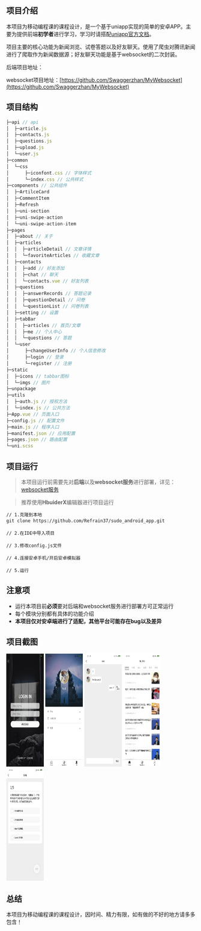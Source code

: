 ## 项目介绍

本项目为移动编程课的课程设计，是一个基于uniapp实现的简单的安卓APP。主要为提供前端**初学者**进行学习，学习时请搭配[uniapp官方文档](https://uniapp.dcloud.io/)。

项目主要的核心功能为新闻浏览、试卷答题以及好友聊天。使用了爬虫对腾讯新闻进行了爬取作为新闻数据源；好友聊天功能是基于websocket的二次封装。

后端项目地址：

websocket项目地址：[https://github.com/Swaggerzhan/MyWebsocket](https://github.com/Swaggerzhan/MyWebsocket)

## 项目结构

```javascript
├─api // api
│  ├─article.js
│  ├─contacts.js
│  ├─questions.js
│  ├─upload.js
│  └─user.js
├─common
│  └─css 
│      ├─iconfont.css // 字体样式
│      └─index.css // 公共样式
├─components // 公共组件
│  ├─ArtilceCard
│  ├─CommentItem
│  ├─Refresh
│  ├─uni-section
│  ├─uni-swipe-action
│  └─uni-swipe-action-item
├─pages 
│  ├─about // 关于
│  ├─articles
│  │  ├─articleDetail // 文章详情
│  │  └─favoriteArticles // 收藏文章
│  ├─contacts
│  │  ├─add // 好友添加
│  │  ├─chat // 聊天
│  │  └─contacts.vue // 好友列表
│  ├─questions
│  │  ├─answerRecords // 答题记录
│  │  ├─questionDetail // 问卷
│  │  └─questionList // 问卷列表
│  ├─setting // 设置
│  ├─tabBar
│  │  ├─articles // 首页/文章
│  │  ├─me // 个人中心
│  │  └─questions // 答题
│  └─user
│      ├─changeUserInfo // 个人信息修改
│      ├─login // 登录
│      └─register // 注册
├─static
│  ├─icons // tabbar图标
│  └─imgs // 图片
├─unpackage
├─utils
│  ├─auth.js // 授权方法
│  └─index.js // 公共方法
├─App.vue // 页面入口
├─config.js // 配置文件
├─main.js // 程序入口
├─manifest.json // 应用配置
├─pages.json // 路由配置
└─uni.scss
```

## 项目运行

> 本项目运行前需要先对**后端**以及**websocket服务**进行部署，详见：[websocket服务](https://github.com/Swaggerzhan/MyWebsocket)

> 推荐使用**HbuiderX**编辑器进行项目运行

```
// 1.克隆到本地
git clone https://github.com/Refrain37/sudo_android_app.git

// 2.在IDE中导入项目

// 3.修改config.js文件

// 4.连接安卓手机/开启安卓模拟器

// 5.运行
```

## 注意项

- 运行本项目前**必须**要对后端和websocket服务进行部署方可正常运行
- 每个模块分别都有具体的功能介绍
- **本项目仅对安卓端进行了适配，其他平台可能存在bug以及差异**

## 项目截图
<img src="https://github.com/Refrain37/sudo_android_app/blob/master/screenshots/login.jpg" width="100" height="300" />
<img src="https://github.com/Refrain37/sudo_android_app/blob/master/screenshots/me.jpg" width="100" height="300" />
<img src="https://github.com/Refrain37/sudo_android_app/blob/master/screenshots/chat.jpg" width="100" height="300" />
<img src="https://github.com/Refrain37/sudo_android_app/blob/master/screenshots/articles.jpg" width="100" height="300" />
<img src="https://github.com/Refrain37/sudo_android_app/blob/master/screenshots/question.jpg" width="100" height="300" />

## 总结

本项目为移动编程课的课程设计，因时间、精力有限，如有做的不好的地方请多多包含！